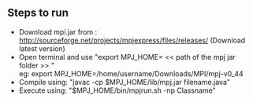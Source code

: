 ## Steps to run

- Download mpi.jar from : http://sourceforge.net/projects/mpjexpress/files/releases/ (Download latest version)
- Open terminal and use "export MPJ_HOME= << path of the mpj jar folder >> " <br> eg: export MPJ_HOME=/home/username/Downloads/MPI/mpj-v0_44
- Compile using: "javac -cp $MPJ_HOME/lib/mpj.jar filename.java"
- Execute using: "$MPJ_HOME/bin/mpjrun.sh -np <number of processes> Classname"
